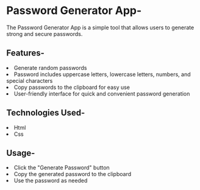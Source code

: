 <h1>Password Generator App-</h1>

The Password Generator App is a simple tool that allows users to generate strong and secure passwords.

<h2>Features-</h2>

<li>Generate random passwords </li>
<li>Password includes uppercase letters, lowercase letters, numbers, and special characters</li>
<li>Copy passwords to the clipboard for easy use </li>
<li>User-friendly interface for quick and convenient password generation </li>

<h2>Technologies Used-</h2>
<li>Html</li>
<li>Css</li>

<h2>Usage-</h2>
<li>Click the "Generate Password" button</li>
<li>Copy the generated password to the clipboard</li>
<li>Use the password as needed</li>

